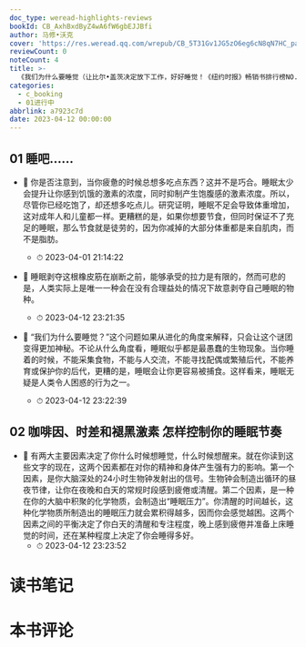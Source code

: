 ```yaml
---
doc_type: weread-highlights-reviews
bookId: CB_AxhBxdByZ4wA6fW6gbEJJBfi
author: 马修•沃克
cover: 'https://res.weread.qq.com/wrepub/CB_5T31Gv1JG5zO6eg6cN8qN7HC_parsecover'
reviewCount: 0
noteCount: 4
title: >-
  《我们为什么要睡觉（让比尔•盖茨决定放下工作，好好睡觉！《纽约时报》畅销书排行榜NO.1，全球公认殿堂级睡眠百科全书，全景解析睡梦秘境，轻松摆脱睡眠问题！后浪出品）》
categories:
  - c_booking
  - 01进行中
abbrlink: a7923c7d
date: 2023-04-12 00:00:00
---
```



## 01 睡吧……


- 📌 你是否注意到，当你疲惫的时候总想多吃点东西？这并不是巧合。睡眠太少会提升让你感到饥饿的激素的浓度，同时抑制产生饱腹感的激素浓度。所以，尽管你已经吃饱了，却还想多吃点儿。研究证明，睡眠不足会导致体重增加，这对成年人和儿童都一样。更糟糕的是，如果你想要节食，但同时保证不了充足的睡眠，那么节食就是徒劳的，因为你减掉的大部分体重都是来自肌肉，而不是脂肪。 
    - ⏱ 2023-04-01 21:14:22 

- 📌 睡眠剥夺这根橡皮筋在崩断之前，能够承受的拉力是有限的，然而可悲的是，人类实际上是唯一一种会在没有合理益处的情况下故意剥夺自己睡眠的物种。 
    - ⏱ 2023-04-12 23:21:35 

- 📌 “我们为什么要睡觉？”这个问题如果从进化的角度来解释，只会让这个谜团变得更加神秘。不论从什么角度看，睡眠似乎都是最愚蠢的生物现象。当你睡着的时候，不能采集食物，不能与人交流，不能寻找配偶或繁殖后代，不能养育或保护你的后代，更糟的是，睡眠会让你更容易被捕食。这样看来，睡眠无疑是人类令人困惑的行为之一。 
    - ⏱ 2023-04-12 23:22:39 
## 02 咖啡因、时差和褪黑激素 怎样控制你的睡眠节奏


- 📌 有两大主要因素决定了你什么时候想睡觉，什么时候想醒来。就在你读到这些文字的现在，这两个因素都在对你的精神和身体产生强有力的影响。第一个因素，是你大脑深处的24小时生物钟发射出的信号。生物钟会制造出循环的昼夜节律，让你在夜晚和白天的常规时段感到疲倦或清醒。第二个因素，是一种在你的大脑中积聚的化学物质，会制造出“睡眠压力”。你清醒的时间越长，这种化学物质所制造出的睡眠压力就会累积得越多，因而你会感觉越困。这两个因素之间的平衡决定了你白天的清醒和专注程度，晚上感到疲倦并准备上床睡觉的时间，还在某种程度上决定了你会睡得多好。 
    - ⏱ 2023-04-12 23:23:52 

# 读书笔记


# 本书评论

